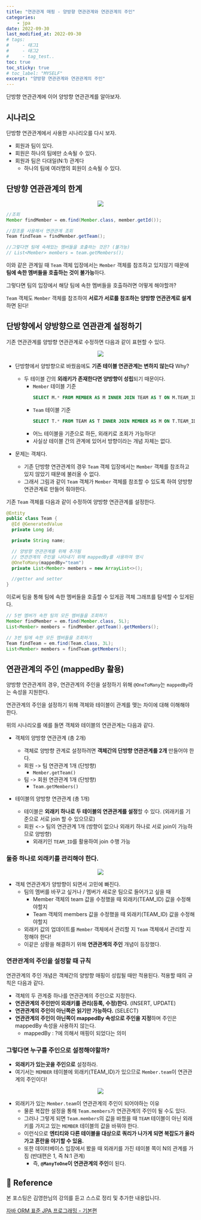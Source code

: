 ```yaml
---
title: "연관관계 매핑 - 양방향 연관관계와 연관관계의 주인"
categories: 
    - jpa
date: 2022-09-30
last_modified_at: 2022-09-30
# tags:
#     - 태그1
#     - 태그2
#     - tag_test..
toc: true
toc_sticky: true
# toc_label: "MYSELF"
excerpt: "양방향 연관관계와 연관관계의 주인"
---
```


단방향 연관관계에 이어 양방향 연관관계를 알아보자.

## 시나리오
단방향 연관관계에서 사용한 시나리오를 다시 보자.

- 회원과 팀이 있다.
- 회원은 하나의 팀에만 소속될 수 있다.
- 회원과 팀은 다대일(N:1) 관계다
  - 하나의 팀에 여러명의 회원이 소속될 수 있다.

## 단방향 연관관계의 한계

<center><img src="https://user-images.githubusercontent.com/36228833/193238678-a29802d1-75a2-4559-a8db-22a67ea42e0d.png"></center>

```java
//조회
Member findMember = em.find(Member.class, member.getId());

//참조를 사용해서 연관관계 조회
Team findTeam = findMember.getTeam();

//그렇다면 팀에 속해있는 멤버들을 호출하는 것은? (불가능)
// List<Member> members = team.getMembers(); 
```

이와 같은 관계일 때 `Team` 객체 입장에서는 `Member` 객체를 참조하고 있지않기 때문에 **팀에 속한 멤버들을 호출하는 것이 불가능**하다. 

그렇다면 팀의 입장에서 해당 팀에 속한 멤버들을 호출하려면 어떻게 해야할까?

`Team` 객체도 `Member` 객체를 참조하여 **서로가 서로를 참조하는 양방향 연관관계로 설계**하면 된다!

## 단방향에서 양방향으로 연관관계 설정하기
기존 연관관계를 양방향 연관관계로 수정하면 다음과 같이 표현할 수 있다.

<center><img src="https://user-images.githubusercontent.com/36228833/193282200-75ac8ab4-2268-4840-95c9-d5ad08f75305.png"></center>

- 단방향에서 양방향으로 바꿨음에도 **기존 테이블 연관관계는 변하지 않는다** Why?
  - 두 테이블 간의 **외래키가 존재한다면 양방향이 성립**되기 때문이다.
    - `Member` 테이블 기준
      ```sql 
      SELECT M.* FROM MEMBER AS M INNER JOIN TEAM AS T ON M.TEAM_ID = T.TEAM_ID 
      ```
    - `Team` 테이블 기준
      ```sql
      SELECT T.* FROM TEAM AS T INNER JOIN MEMBER AS M ON T.TEAM_ID = M.TEAM_ID
      ```
    - 어느 테이블을 기준으로 하든, 외래키로 조회가 가능하다!
    - 사실상 테이블 간의 관계에 있어서 방향이라는 개념 자체는 없다.

- 문제는 객체다.
  - 기존 단방향 연관관계의 경우 `Team` 객체 입장에서는 `Member` 객체를 참조하고 있지 않았기 때문에 불러올 수 없다.
  - 그래서 그림과 같이 `Team` 객체가 `Member` 객체를 참조할 수 있도록 하여 양방향 연관관계로 만들어 줘야한다.

기존 `Team` 객체를 다음과 같이 수정하여 양방향 연관관계를 설정한다.

```java
@Entity
public class Team {
  @Id @GeneratedValue
  private Long id;

  private String name;

  // 양방향 연관관계를 위해 추가됨
  // 연관관계의 주인을 나타내기 위해 mappedBy를 사용하여 명시
  @OneToMany(mappedBy="team")
  private List<Member> members = new ArrayList<>();

  //getter and setter 
}
```

이로써 팀을 통해 팀에 속한 멤버들을 호출할 수 있게끔 객체 그래프를 탐색할 수 있게된다.

```java
// 5번 멤버가 속한 팀의 모든 멤버들을 조회하기
Member findMember = em.find(Member.class, 5L);
List<Member> members = findMember.getTeam().getMembers();

// 3번 팀에 속한 모든 멤버들을 조회하기
Team findTeam = em.find(Team.class, 3L);
List<Member> members = findTeam.getMembers();
```

## 연관관계의 주인 (mappedBy 활용)
양방향 연관관계의 경우, 연관관계의 주인을 설정하기 위해 `@OneToMany`는 `mappedBy`라는 속성을 지원한다.

연관관계의 주인을 설정하기 위해 객체와 테이블이 관계를 맺는 차이에 대해 이해해야 한다.

위의 시나리오를 예를 들면 객체와 테이블의 연관관계는 다음과 같다.

- 객체의 양방향 연관관계 (총 2개)
  - 객체로 양방향 관계로 설정하려면 **객체간의 단방향 연관관계를 2개** 만들어야 한다.
  - 회원 -> 팀 연관관계 1개 (단방향)
    - `Member.getTeam()`
  - 팀 -> 회원 연관관계 1개 (단방향)
    - `Team.getMembers()`

- 테이블의 양방향 연관관계 (총 1개)
  - 테이블은 **외래키 하나로 두 테이블의 연관관계를 설정**할 수 있다. (외래키를 기준으로 서로 join 할 수 있으므로)
  - 회원 <-> 팀의 연관관계 1개 (방향이 없으나 외래키 하나로 서로 join이 가능하므로 양방향)
    - 외래키인 `TEAM_ID`를 활용하여 join 수행 가능

### 둘중 하나로 외래키를 관리해야 한다.
<center><img src="https://user-images.githubusercontent.com/36228833/193282446-4bea20b3-8dbc-49eb-a40b-6ea454fbc957.png"></center>

- 객체 연관관계가 양방향이 되면서 고민에 빠진다.
  - 팀의 멤버를 바꾸고 싶거나 / 멤버가 새로운 팀으로 들어가고 싶을 때
    - Member 객체의 team 값을 수정했을 때 외래키(TEAM_ID) 값을 수정해야할지
    - Team 객체의 members 값을 수정했을 때 외래키(TEAM_ID) 값을 수정해야할지
  - 외래키 값의 업데이트를 `Member` 객체에서 관리할 지 `Team` 객체에서 관리할 지 정해야 한다!
  - 이같은 상황을 해결하기 위해 **연관관계의 주인** 개념이 등장했다.

### 연관관계의 주인을 설정할 때 규칙
연관관계의 주인 개념은 객체간의 양방향 매핑이 성립될 때만 적용된다. 적용할 때의 규칙은 다음과 같다.
- 객체의 두 관계중 하나를 연관관계의 주인으로 지정한다.
- **연관관계의 주인만이 외래키를 관리(등록, 수정)한다.** (INSERT, UPDATE)
- **연관관계의 주인이 아닌쪽은 읽기만 가능하다.** (SELECT)
- **연관관계의 주인이 아닌쪽이 mappedBy 속성으로 주인을 지정**하며 주인은 mappedBy 속성을 사용하지 않는다.
  - mappedBy : ?에 의해서 매핑이 되었다는 의미

### 그렇다면 누구를 주인으로 설정해야할까?

- **외래키가 있는곳을 주인으로** 설정하라.
- 여기서는 `MEMBER` 테이블에 외래키(TEAM_ID)가 있으므로 `Member.team`이 연관관계의 주인이다!

<center><img src="https://user-images.githubusercontent.com/36228833/193282539-516f363d-ff5c-4f28-847f-10f539bcb9d1.png"></center>

- 외래키가 있는 `Member.team`이 연관관계의 주인이 되어야하는 이유
  - 물론 복잡한 설정을 통해 `Team.members`가 연관관계의 주인이 될 수도 있다.
  - 그러나 그렇게 되면 `Team.members`의 값을 바꿨을 때 `TEAM` 테이블이 아닌 외래키를 가지고 있는 `MEMBER` 테이블의 값을 바꿔야 한다.
  - 이런식으로 **엔티티와 다른 테이블을 대상으로 쿼리가 나가게 되면 복잡도가 올라가고 혼란을 야기할 수 있음.**
  - 또한 데이터베이스 입장에서 봤을 때 외래키를 가진 테이블 쪽이 N의 관계를 가짐 (반대편은 1, 즉 N:1 관계)
    - 즉, **`@ManyToOne`이 연관관계의 주인**이 된다.

## 📣 Reference
본 포스팅은 김영한님의 강의를 듣고 스스로 정리 및 추가한 내용입니다.

[자바 ORM 표준 JPA 프로그래밍 - 기본편](https://www.inflearn.com/course/ORM-JPA-Basic/dashboard)<br/>
